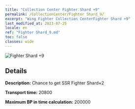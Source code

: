 ```yaml
---
title: "Collection Center Fighter Shard +9"
permalink: /CollectionCenter/Fighter Shard_9/
excerpt: "Wing Fighter Collection CenterFighter Shard +9"
last_modified_at: 2023-07-25
locale: en
ref: "Fighter Shard_9.md"
toc: false
classes: wide
---
```



![Fighter Shard +9](/images/cc/CC_Fighter_Shard_6.png)

## Details

  **Description:** Chance to get SSR Fighter Shard×2

  **Transport time:** 20800

  **Maximum BP in time calculation:** 200000

